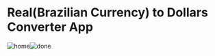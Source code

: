 # Real(Brazilian Currency) to Dollars Converter App
![home](https://user-images.githubusercontent.com/54600376/107680553-c1e9c680-6c7c-11eb-9248-ad2d23e14a58.JPG)![done](https://user-images.githubusercontent.com/54600376/107680547-c0b89980-6c7c-11eb-8693-1197ab452fa7.JPG)
